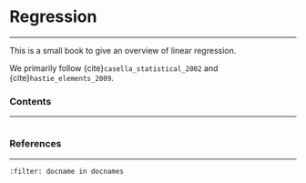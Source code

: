 # Regression
***

This is a small book to give an overview of linear regression.

We primarily follow {cite}`casella_statistical_2002` and {cite}`hastie_elements_2009`.

### Contents
***

```{tableofcontents}
```
### References
***
```{bibliography}
:filter: docname in docnames
```
